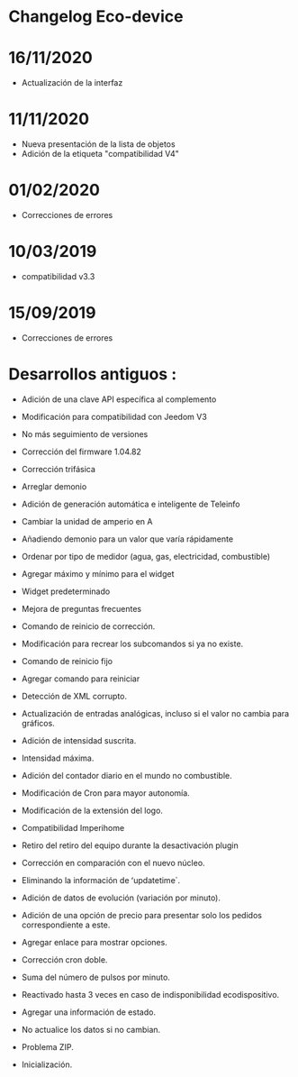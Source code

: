 # Changelog Eco-device

# 16/11/2020

- Actualización de la interfaz

# 11/11/2020

- Nueva presentación de la lista de objetos
- Adición de la etiqueta "compatibilidad V4"

# 01/02/2020

- Correcciones de errores

# 10/03/2019

- compatibilidad v3.3

# 15/09/2019

- Correcciones de errores


# Desarrollos antiguos :

-   Adición de una clave API específica al complemento

-   Modificación para compatibilidad con Jeedom V3

-   No más seguimiento de versiones

-   Corrección del firmware 1.04.82

-   Corrección trifásica

-   Arreglar demonio

-   Adición de generación automática e inteligente de
    Teleinfo

-   Cambiar la unidad de amperio en A

-   Añadiendo demonio para un valor que varía rápidamente

-   Ordenar por tipo de medidor (agua, gas, electricidad, combustible)

-   Agregar máximo y mínimo para el widget

-   Widget predeterminado

-   Mejora de preguntas frecuentes

-   Comando de reinicio de corrección.

-   Modificación para recrear los subcomandos si
    ya no existe.

-   Comando de reinicio fijo

-   Agregar comando para reiniciar

-   Detección de XML corrupto.

-   Actualización de entradas analógicas, incluso si el valor no cambia
    para gráficos.

-   Adición de intensidad suscrita.

-   Intensidad máxima.

-   Adición del contador diario en el mundo no combustible.

-   Modificación de Cron para mayor autonomía.

-   Modificación de la extensión del logo.

-   Compatibilidad Imperihome

-   Retiro del retiro del equipo durante la desactivación
    plugin

-   Corrección en comparación con el nuevo núcleo.

-   Eliminando la información de ʻupdatetime`.

-   Adición de datos de evolución (variación por minuto).

-   Adición de una opción de precio para presentar solo los pedidos
    correspondiente a este.

-   Agregar enlace para mostrar opciones.

-   Corrección cron doble.

-   Suma del número de pulsos por minuto.

-   Reactivado hasta 3 veces en caso de indisponibilidad
    ecodispositivo.

-   Agregar una información de estado.

-   No actualice los datos si no cambian.

-   Problema ZIP.

-   Inicialización.
